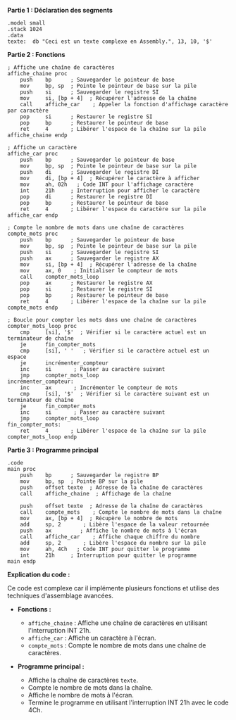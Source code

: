 **Partie 1 : Déclaration des segments**

```assembly
.model small
.stack 1024
.data
texte:  db "Ceci est un texte complexe en Assembly.", 13, 10, '$'
```

**Partie 2 : Fonctions**

```assembly
; Affiche une chaîne de caractères
affiche_chaine proc
    push    bp      ; Sauvegarder le pointeur de base
    mov     bp, sp  ; Pointe le pointeur de base sur la pile
    push    si      ; Sauvegarder le registre SI
    mov     si, [bp + 4]  ; Récupérer l'adresse de la chaîne
    call    affiche_car    ; Appeler la fonction d'affichage caractère par caractère
    pop     si      ; Restaurer le registre SI
    pop     bp      ; Restaurer le pointeur de base
    ret     4       ; Libérer l'espace de la chaîne sur la pile
affiche_chaine endp

; Affiche un caractère
affiche_car proc
    push    bp      ; Sauvegarder le pointeur de base
    mov     bp, sp  ; Pointe le pointeur de base sur la pile
    push    di      ; Sauvegarder le registre DI
    mov     di, [bp + 4]  ; Récupérer le caractère à afficher
    mov     ah, 02h   ; Code INT pour l'affichage caractère
    int     21h     ; Interruption pour afficher le caractère
    pop     di      ; Restaurer le registre DI
    pop     bp      ; Restaurer le pointeur de base
    ret     4       ; Libérer l'espace du caractère sur la pile
affiche_car endp

; Compte le nombre de mots dans une chaîne de caractères
compte_mots proc
    push    bp      ; Sauvegarder le pointeur de base
    mov     bp, sp  ; Pointe le pointeur de base sur la pile
    push    si      ; Sauvegarder le registre SI
    push    ax      ; Sauvegarder le registre AX
    mov     si, [bp + 4]  ; Récupérer l'adresse de la chaîne
    mov     ax, 0    ; Initialiser le compteur de mots
    call    compter_mots_loop
    pop     ax      ; Restaurer le registre AX
    pop     si      ; Restaurer le registre SI
    pop     bp      ; Restaurer le pointeur de base
    ret     4       ; Libérer l'espace de la chaîne sur la pile
compte_mots endp

; Boucle pour compter les mots dans une chaîne de caractères
compter_mots_loop proc
    cmp     [si], '$'  ; Vérifier si le caractère actuel est un terminateur de chaîne
    je      fin_compter_mots
    cmp     [si], ' '   ; Vérifier si le caractère actuel est un espace
    je      incrémenter_compteur
    inc     si       ; Passer au caractère suivant
    jmp     compter_mots_loop
incrémenter_compteur:
    inc     ax       ; Incrémenter le compteur de mots
    cmp     [si], '$'  ; Vérifier si le caractère suivant est un terminateur de chaîne
    je      fin_compter_mots
    inc     si       ; Passer au caractère suivant
    jmp     compter_mots_loop
fin_compter_mots:
    ret     4       ; Libérer l'espace de la chaîne sur la pile
compter_mots_loop endp
```

**Partie 3 : Programme principal**

```assembly
.code
main proc
    push    bp      ; Sauvegarder le registre BP
    mov     bp, sp  ; Pointe BP sur la pile
    push    offset texte  ; Adresse de la chaîne de caractères
    call    affiche_chaine  ; Affichage de la chaîne

    push    offset texte  ; Adresse de la chaîne de caractères
    call    compte_mots    ; Compte le nombre de mots dans la chaîne
    mov     ax, [bp + 4]  ; Récupère le nombre de mots
    add     sp, 2       ; Libère l'espace de la valeur retournée
    push    ax         ; Affiche le nombre de mots à l'écran
    call    affiche_car    ; Affiche chaque chiffre du nombre
    add     sp, 2       ; Libère l'espace du nombre sur la pile
    mov     ah, 4Ch   ; Code INT pour quitter le programme
    int     21h     ; Interruption pour quitter le programme
main endp
```

**Explication du code :**

Ce code est complexe car il implémente plusieurs fonctions et utilise des techniques d'assemblage avancées.

* **Fonctions :**
    * `affiche_chaine` : Affiche une chaîne de caractères en utilisant l'interruption INT 21h.
    * `affiche_car` : Affiche un caractère à l'écran.
    * `compte_mots` : Compte le nombre de mots dans une chaîne de caractères.

* **Programme principal :**
    * Affiche la chaîne de caractères `texte`.
    * Compte le nombre de mots dans la chaîne.
    * Affiche le nombre de mots à l'écran.
    * Termine le programme en utilisant l'interruption INT 21h avec le code 4Ch.